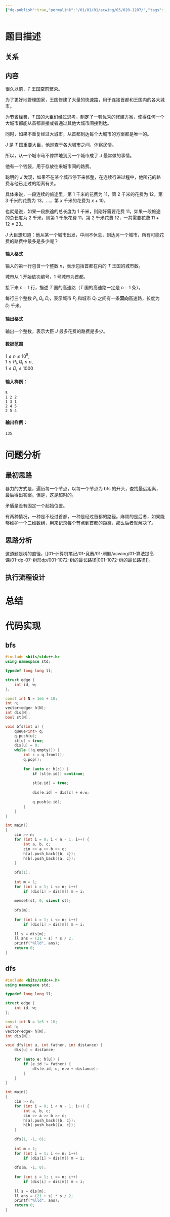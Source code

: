 ```yaml
---
{"dg-publish":true,"permalink":"/01/01/01/acwing/05/020-1207/","tags":["blog"]}
---
```



# 题目描述
## 关系

## 内容
很久以前，$T$ 王国空前繁荣。

为了更好地管理国家，王国修建了大量的快速路，用于连接首都和王国内的各大城市。

为节省经费，$T$ 国的大臣们经过思考，制定了一套优秀的修建方案，使得任何一个大城市都能从首都直接或者通过其他大城市间接到达。

同时，如果不重复经过大城市，从首都到达每个大城市的方案都是唯一的。

$J$ 是 $T$ 国重要大臣，他巡查于各大城市之间，体察民情。

所以，从一个城市马不停蹄地到另一个城市成了 $J$ 最常做的事情。

他有一个钱袋，用于存放往来城市间的路费。

聪明的 $J$ 发现，如果不在某个城市停下来修整，在连续行进过程中，他所花的路费与他已走过的距离有关。

具体来说，一段连续的旅途里，第 $1$ 千米的花费为 $11$，第 $2$ 千米的花费为 $12$，第 $3$ 千米的花费为 $13$，…，第 $x$ 千米的花费为 $x+10$。

也就是说，如果一段旅途的总长度为 $1$ 千米，则刚好需要花费 $11$，如果一段旅途的总长度为 $2$ 千米，则第 $1$ 千米花费 $11$，第 $2$ 千米花费 $12$，一共需要花费 $11+12=23$。

$J$ 大臣想知道：他从某一个城市出发，中间不休息，到达另一个城市，所有可能花费的路费中最多是多少呢？

#### 输入格式

输入的第一行包含一个整数 $n$，表示包括首都在内的 $T$ 王国的城市数。

城市从 $1$ 开始依次编号，$1$ 号城市为首都。

接下来 $n-1$ 行，描述 $T$ 国的高速路（$T$ 国的高速路一定是 $n-1$ 条）。

每行三个整数 $P_i, Q_i, D_i$，表示城市 $P_i$ 和城市 $Q_i$ 之间有一条**双向**高速路，长度为 $D_i$ 千米。

#### 输出格式

输出一个整数，表示大臣 $J$ 最多花费的路费是多少。

#### 数据范围

$1 \le n \le 10^5$,  
$1 \le P_i,Q_i \le n$,  
$1 \le D_i \le 1000$

#### 输入样例：

```
5
1 2 2
1 3 1
2 4 5
2 5 4
```

#### 输出样例：

```
135
```
# 问题分析
## 最初思路
暴力的方式是，遍历每一个节点，以每一个节点为 bfs 的开头，查找最远距离，最后得出答案。但是，这是超时的。

矛盾是没有固定一个起始位置。

有两种情况，一种是不经过首都，一种是经过首都的路径。麻烦的是后者，如果能够维护一个二维数组，用来记录每个节点到首都的距离，那么后者就解决了。
## 思路分析
这道题是树的直径，[[01-计算机笔记/01-竞赛/01-刷题/acwing/01-算法提高课/01-dp-07-树形dp/001-1072-树的最长路径\|001-1072-树的最长路径]]。
## 执行流程设计

# 总结

# 代码实现
## bfs
```c++
#include <bits/stdc++.h>
using namespace std;

typedef long long ll;

struct edge {
    int id, w;
};

const int N = 1e5 + 10;
int n;
vector<edge> h[N];
int dis[N];
bool st[N];

void bfs(int u) {
    queue<int> q;
    q.push(u);
    st[u] = true;
    dis[u] = 0;
    while (!q.empty()) {
        int c = q.front();
        q.pop();
        
        for (auto e: h[c]) {
            if (st[e.id]) continue;
            
            st[e.id] = true;
            
            dis[e.id] = dis[c] + e.w;
            
            q.push(e.id);
        }
    }
}

int main()
{
    cin >> n;
    for (int i = 0; i < n - 1; i++) {
        int a, b, c;
        cin >> a >> b >> c;
        h[a].push_back({b, c});
        h[b].push_back({a, c});
    }
    
    bfs(1);
    
    int m = 1;
    for (int i = 1; i <= n; i++) 
        if (dis[i] > dis[m]) m = i;
    
    memset(st, 0, sizeof st);
    
    bfs(m);
    
    for (int i = 1; i <= n; i++) 
        if (dis[i] > dis[m]) m = i;
    
    ll s = dis[m];
    ll ans = (21 + s) * s / 2;
    printf("%lld", ans);
    return 0;
}
```

## dfs
```c++
#include <bits/stdc++.h>
using namespace std;

typedef long long ll;

struct edge {
    int id, w;
};

const int N = 1e5 + 10;
int n;
vector<edge> h[N];
int dis[N];

void dfs(int u, int father, int distance) {
    dis[u] = distance;
    
    for (auto e: h[u]) {
        if (e.id != father) {
            dfs(e.id, u, e.w + distance);
        }
    }
}

int main()
{
    cin >> n;
    for (int i = 0; i < n - 1; i++) {
        int a, b, c;
        cin >> a >> b >> c;
        h[a].push_back({b, c});
        h[b].push_back({a, c});
    }
    
    dfs(1, -1, 0);
    
    int m = 1;
    for (int i = 1; i <= n; i++) 
        if (dis[i] > dis[m]) m = i;
    
    dfs(m, -1, 0);
    
    for (int i = 1; i <= n; i++) 
        if (dis[i] > dis[m]) m = i;
    
    ll s = dis[m];
    ll ans = (21 + s) * s / 2;
    printf("%lld", ans);
    return 0;
}
```